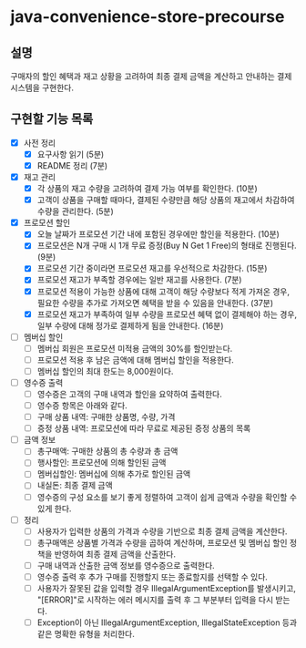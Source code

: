 # java-convenience-store-precourse

## 설명
구매자의 할인 혜택과 재고 상황을 고려하여 최종 결제 금액을 계산하고 안내하는 결제 시스템을 구현한다.

## 구현할 기능 목록

- [x] 사전 정리
  - [x] 요구사항 읽기 (5분)
  - [x] README 정리 (7분)

- [x] 재고 관리
  - [x] 각 상품의 재고 수량을 고려하여 결제 가능 여부를 확인한다. (10분)
  - [x] 고객이 상품을 구매할 때마다, 결제된 수량만큼 해당 상품의 재고에서 차감하여 수량을 관리한다. (5분)
  
- [x] 프로모션 할인
  - [x] 오늘 날짜가 프로모션 기간 내에 포함된 경우에만 할인을 적용한다. (10분)
  - [x] 프로모션은 N개 구매 시 1개 무료 증정(Buy N Get 1 Free)의 형태로 진행된다. (9분)
  - [x] 프로모션 기간 중이라면 프로모션 재고를 우선적으로 차감한다. (15분)
  - [x] 프로모션 재고가 부족할 경우에는 일반 재고를 사용한다. (7분)
  - [x] 프로모션 적용이 가능한 상품에 대해 고객이 해당 수량보다 적게 가져온 경우, 필요한 수량을 추가로 가져오면 혜택을 받을 수 있음을 안내한다. (37분)
  - [x] 프로모션 재고가 부족하여 일부 수량을 프로모션 혜택 없이 결제해야 하는 경우, 일부 수량에 대해 정가로 결제하게 됨을 안내한다. (16분)

- [ ] 멤버십 할인
  - [ ] 멤버십 회원은 프로모션 미적용 금액의 30%를 할인받는다.
  - [ ] 프로모션 적용 후 남은 금액에 대해 멤버십 할인을 적용한다.
  - [ ] 멤버십 할인의 최대 한도는 8,000원이다.

- [ ] 영수증 출력
  - [ ] 영수증은 고객의 구매 내역과 할인을 요약하여 출력한다.
  - [ ] 영수증 항목은 아래와 같다.
  - [ ] 구매 상품 내역: 구매한 상품명, 수량, 가격
  - [ ] 증정 상품 내역: 프로모션에 따라 무료로 제공된 증정 상품의 목록

- [ ] 금액 정보
  - [ ] 총구매액: 구매한 상품의 총 수량과 총 금액
  - [ ] 행사할인: 프로모션에 의해 할인된 금액
  - [ ] 멤버십할인: 멤버십에 의해 추가로 할인된 금액
  - [ ] 내실돈: 최종 결제 금액
  - [ ] 영수증의 구성 요소를 보기 좋게 정렬하여 고객이 쉽게 금액과 수량을 확인할 수 있게 한다.

- [ ] 정리
  - [ ] 사용자가 입력한 상품의 가격과 수량을 기반으로 최종 결제 금액을 계산한다.
  - [ ] 총구매액은 상품별 가격과 수량을 곱하여 계산하며, 프로모션 및 멤버십 할인 정책을 반영하여 최종 결제 금액을 산출한다.
  - [ ] 구매 내역과 산출한 금액 정보를 영수증으로 출력한다.
  - [ ] 영수증 출력 후 추가 구매를 진행할지 또는 종료할지를 선택할 수 있다.
  - [ ] 사용자가 잘못된 값을 입력할 경우 IllegalArgumentException를 발생시키고, "[ERROR]"로 시작하는 에러 메시지를 출력 후 그 부분부터 입력을 다시 받는다.
  - [ ] Exception이 아닌 IllegalArgumentException, IllegalStateException 등과 같은 명확한 유형을 처리한다.

